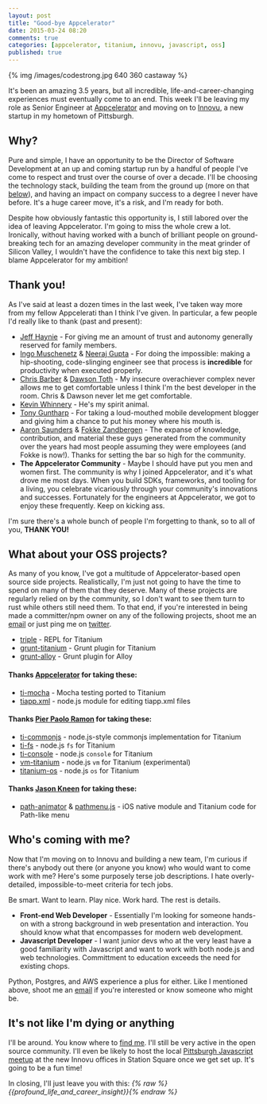 ```yaml
---
layout: post
title: "Good-bye Appcelerator"
date: 2015-03-24 08:20
comments: true
categories: [appcelerator, titanium, innovu, javascript, oss]
published: true
---
```


{% img /images/codestrong.jpg 640 360 castaway %}

It's been an amazing 3.5 years, but all incredible, life-and-career-changing experiences must eventually come to an end. This week I'll be leaving my role as Senior Engineer at [Appcelerator][] and moving on to [Innovu][], a new startup in my hometown of Pittsburgh.

<!-- more -->

## Why?

Pure and simple, I have an opportunity to be the Director of Software Development at an up and coming startup run by a handful of people I've come to respect and trust over the course of over a decade. I'll be choosing the technology stack, building the team from the ground up (more on that [below](#coming)), and having an impact on company success to a degree I never have before. It's a huge career move, it's a risk, and I'm ready for both.

Despite how obviously fantastic this opportunity is, I still labored over the idea of leaving Appcelerator. I'm going to miss the whole crew a lot. Ironically, without having worked with a bunch of brilliant people on ground-breaking tech for an amazing developer community in the meat grinder of Silicon Valley, I wouldn't have the confidence to take this next big step. I blame Appcelerator for my ambition!

## Thank you!

As I've said at least a dozen times in the last week, I've taken way more from my fellow Appcelerati than I think I've given. In particular, a few people I'd really like to thank (past and present):

* [Jeff Haynie][] - For giving me an amount of trust and autonomy generally reserved for family members.
* [Ingo Muschenetz][] & [Neeraj Gupta][] - For doing the impossible: making a hip-shooting, code-slinging engineer see that process is **incredible** for productivity when executed properly.
* [Chris Barber][] & [Dawson Toth][] - My insecure overachiever complex never allows me to get comfortable unless I think I'm the best developer in the room. Chris & Dawson never let me get comfortable.
* [Kevin Whinnery][] - He's my spirit animal.
* [Tony Guntharp][] - For taking a loud-mouthed mobile development blogger and giving him a chance to put his money where his mouth is.
* [Aaron Saunders][] & [Fokke Zandbergen][] - The expanse of knowledge, contribution, and material these guys generated from the community over the years had most people assuming they were employees (and Fokke is now!). Thanks for setting the bar so high for the community.
* **The Appcelerator Community** - Maybe I should have put you men and women first. The community is why I joined Appcelerator, and it's what drove me most days. When you build SDKs, frameworks, and tooling for a living, you celebrate vicariously through your community's innovations and successes. Fortunately for the engineers at Appcelerator, we got to enjoy these frequently. Keep on kicking ass.

I'm sure there's a whole bunch of people I'm forgetting to thank, so to all of you, **THANK YOU!**

## What about your OSS projects?

As many of you know, I've got a multitude of Appcelerator-based open source side projects. Realistically, I'm just not going to have the time to spend on many of them that they deserve. Many of these projects are regularly relied on by the community, so I don't want to see them turn to rust while others still need them. To that end, if you're interested in being made a committer/npm owner on any of the following projects, shoot me an [email](mailto:anthony.lukasavage@gmail.com) or just ping me on [twitter](https://twitter.com/tonylukasavage).


* [triple](https://github.com/tonylukasavage/triple) - REPL for Titanium
* [grunt-titanium](https://github.com/tonylukasavage/grunt-titanium) - Grunt plugin for Titanium
* [grunt-alloy](https://github.com/tonylukasavage/grunt-alloy) - Grunt plugin for Alloy

#### Thanks [Appcelerator](https://twitter.com/appcelerator) for taking these:

* [ti-mocha](https://github.com/tonylukasavage/ti-mocha) - Mocha testing ported to Titanium
* [tiapp.xml](https://github.com/tonylukasavage/tiapp.xml) - node.js module for editing tiapp.xml files

#### Thanks [Pier Paolo Ramon](https://twitter.com/_pier) for taking these:

* [ti-commonjs](https://github.com/tonylukasavage/ti-commonjs) - node.js-style commonjs implementation for Titanium
* [ti-fs](https://github.com/tonylukasavage/ti-fs) - node.js `fs` for Titanium
* [ti-console](https://github.com/tonylukasavage/ti-console) - node.js `console` for Titanium
* [vm-titanium](https://github.com/tonylukasavage/vm-titanium) - node.js `vm` for Titanium (experimental)
* [titanium-os](https://github.com/tonylukasavage/titanium-os) - node.js `os` for Titanium

#### Thanks [Jason Kneen](https://twitter.com/jasonkneen) for taking these:

* [path-animator](https://github.com/tonylukasavage/path.animator) & [pathmenu.js](https://github.com/tonylukasavage/pathmenu.js) - iOS native module and Titanium code for Path-like menu

<a name="coming"></a>
## Who's coming with me?

Now that I'm moving on to Innovu and building a new team, I'm curious if there's anybody out there (or anyone you know) who would want to come work with me? Here's some purposely terse job descriptions. I hate overly-detailed, impossible-to-meet criteria for tech jobs.

Be smart. Want to learn. Play nice. Work hard. The rest is details.

* **Front-end Web Developer** - Essentially I'm looking for someone hands-on with a strong background in web presentation and interaction. You should know what that encompasses for modern web development.
* **Javascript Developer** - I want junior devs who at the very least have a good familiarity with Javascript and want to work with both node.js and web technologies. Committment to education exceeds the need for existing chops.

Python, Postgres, and AWS experience a plus for either. Like I mentioned above, shoot me an [email](mailto:alukasavage@innovu.com) if you're interested or know someone who might be.

## It's not like I'm dying or anything

I'll be around. You know where to [find me](https://twitter.com/tonylukasavage). I'll still be very active in the open source community. I'll even be likely to host the local [Pittsburgh Javascript meetup][] at the new Innovu offices in Station Square once we get set up. It's going to be a fun time!

In closing, I'll just leave you with this: _{% raw %}{{profound_life_and_career_insight}}{% endraw %}_


[Appcelerator]: http://www.appcelerator.com/
[Innovu]: http://innovu.com/
[Alloy]: https://github.com/appcelerator/alloy
[Jeff Haynie]: https://twitter.com/jhaynie
[Ingo Muschenetz]: https://twitter.com/bingomar
[Neeraj Gupta]: https://www.linkedin.com/in/neerajgupta1
[Chris Barber]: https://twitter.com/cb1kenobi
[Dawson Toth]: https://twitter.com/dawsontoth
[Kevin Whinnery]: https://twitter.com/kevinwhinnery
[Tony Guntharp]: https://twitter.com/fusion94
[Aaron Saunders]: https://twitter.com/aaronksaunders
[Fokke Zandbergen]: https://twitter.com/fokkezb
[Pittsburgh Javascript meetup]: http://www.meetup.com/Pittsburgh-JavaScript/
